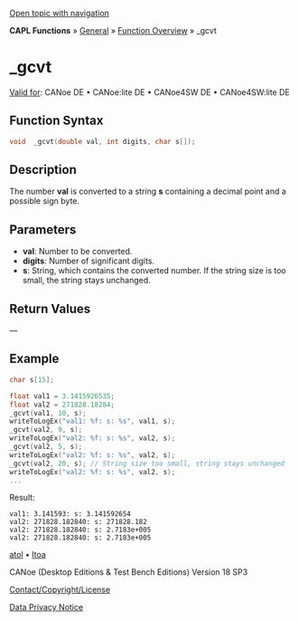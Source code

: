 [Open topic with navigation](../../../../../CANoeDEFamily.htm#Topics/CAPLFunctions/Other/Functions/CAPLfunctiongcvt.md)

**CAPL Functions** » [General](../CAPLGeneralStartPage.md) » [Function Overview](../CAPLfunctionsGeneralOverview.md) » _gcvt

# _gcvt

[Valid for](../../../Shared/FeatureAvailability.md):  CANoe DE • CANoe:lite DE • CANoe4SW DE • CANoe4SW:lite DE

## Function Syntax

```c
void  _gcvt(double val, int digits, char s[]);
```

## Description

The number **val** is converted to a string **s** containing a decimal point and a possible sign byte.

## Parameters

- **val**: Number to be converted.
- **digits**: Number of significant digits.
- **s**: String, which contains the converted number. If the string size is too small, the string stays unchanged.

## Return Values

—

## Example

```c
char s[15];

float val1 = 3.1415926535;
float val2 = 271828.18284;
_gcvt(val1, 10, s);
writeToLogEx("val1: %f: s: %s", val1, s);
_gcvt(val2, 9, s);
writeToLogEx("val2: %f: s: %s", val2, s);
_gcvt(val2, 5, s);
writeToLogEx("val2: %f: s: %s", val2, s);
_gcvt(val2, 20, s); // String size too small, string stays unchanged
writeToLogEx("val2: %f: s: %s", val2, s);
...
```

Result:

```
val1: 3.141593: s: 3.141592654
val2: 271828.182840: s: 271828.182
val2: 271828.182840: s: 2.7183e+005
val2: 271828.182840: s: 2.7183e+005
```

[atol](CAPLfunctionAtol.md) • [ltoa](CAPLfunctionltoa.md)

CANoe (Desktop Editions & Test Bench Editions) Version 18 SP3

[Contact/Copyright/License](../../../Shared/ContactCopyrightLicense.md)

[Data Privacy Notice](https://www.vector.com/int/en/company/get-info/privacy-policy/)
